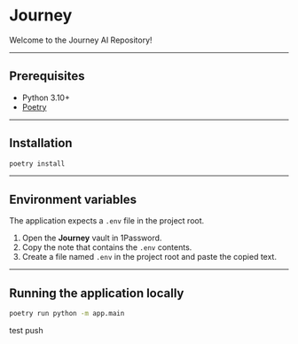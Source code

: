 # Journey

Welcome to the Journey AI Repository!

---

## Prerequisites
* Python 3.10+
* [Poetry](https://python-poetry.org/docs/#installation)

---

## Installation

```bash
poetry install
```

---

## Environment variables

The application expects a `.env` file in the project root.

1. Open the **Journey** vault in 1Password.  
2. Copy the note that contains the `.env` contents.  
3. Create a file named `.env` in the project root and paste the copied text.

---

## Running the application locally

```bash
poetry run python -m app.main
```

test push